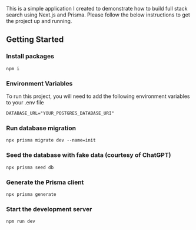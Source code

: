 This is a simple application I created to demonstrate how to build full stack search using Next.js and Prisma. Please follow the below instructions to get the project up and running.

## Getting Started

### Install packages

```
npm i
```

### Environment Variables

To run this project, you will need to add the following environment variables to your .env file

`DATABASE_URL="YOUR_POSTGRES_DATABASE_URI"`

### Run database migration

```
npx prisma migrate dev --name=init
```

### Seed the database with fake data (courtesy of ChatGPT)

```
npx prisma seed db
```

### Generate the Prisma client

```
npx prisma generate
```

### Start the development server

```
npm run dev
```
